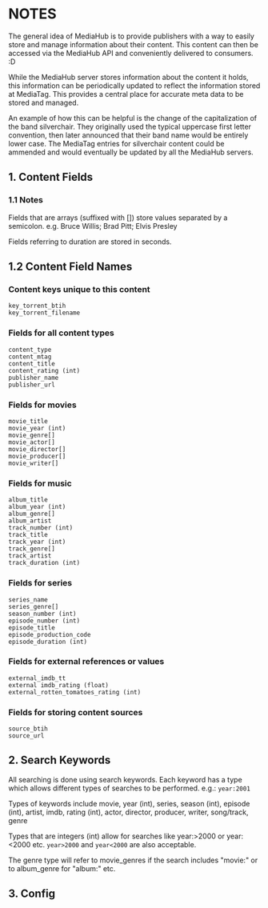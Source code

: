 # NOTES

The general idea of MediaHub is to provide publishers with a way to easily
store and manage information about their content. This content can then be
accessed via the MediaHub API and conveniently delivered to consumers. :D

While the MediaHub server stores information about the content it holds, this
information can be periodically updated to reflect the information stored at
MediaTag. This provides a central place for accurate meta data to be stored and
managed.

An example of how this can be helpful is the change of the capitalization of
the band silverchair. They originally used the typical uppercase first letter
convention, then later announced that their band name would be entirely lower
case. The MediaTag entries for silverchair content could be ammended and would
eventually be updated by all the MediaHub servers.


## 1. Content Fields

### 1.1 Notes
Fields that are arrays (suffixed with []) store values separated by a semicolon.
e.g. Bruce Willis; Brad Pitt; Elvis Presley

Fields referring to duration are stored in seconds.

## 1.2 Content Field Names

### Content keys unique to this content
    key_torrent_btih
    key_torrent_filename

### Fields for all content types
    content_type
    content_mtag
    content_title
    content_rating (int)
    publisher_name
    publisher_url

### Fields for movies
    movie_title
    movie_year (int)
    movie_genre[]
    movie_actor[]
    movie_director[]
    movie_producer[]
    movie_writer[]

### Fields for music
    album_title
    album_year (int)
    album_genre[]
    album_artist
    track_number (int)
    track_title
    track_year (int)
    track_genre[]
    track_artist
    track_duration (int)

### Fields for series
    series_name
    series_genre[]
    season_number (int)
    episode_number (int)
    episode_title
    episode_production_code
    episode_duration (int)

### Fields for external references or values
    external_imdb_tt
    external imdb_rating (float)
    external_rotten_tomatoes_rating (int)

### Fields for storing content sources
    source_btih
    source_url

## 2. Search Keywords
All searching is done using search keywords. Each keyword has a type which
allows different types of searches to be performed. e.g.: `year:2001`

Types of keywords include movie, year (int), series, season (int),
episode (int), artist, imdb, rating (int), actor, director, producer, writer,
song/track, genre

Types that are integers (int) allow for searches like year:>2000 or
year:<2000 etc. `year>2000` and `year<2000` are also acceptable.

The genre type will refer to movie_genres if the search includes "movie:" or to
album_genre for "album:" etc.

## 3. Config
